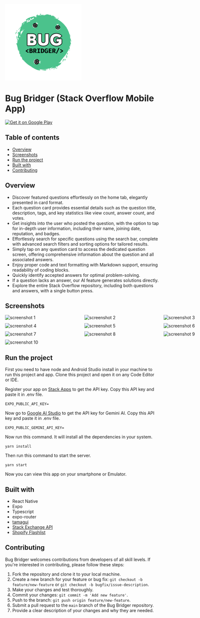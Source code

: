 <img src="./assets/icon.png" alt="bug bridger" width="250" height="250"/>

# Bug Bridger (Stack Overflow Mobile App)

<a href='https://play.google.com/store/apps/details?id=com.brijenmakwana.BugBridger&pcampaignid=pcampaignidMKT-Other-global-all-co-prtnr-py-PartBadge-Mar2515-1'><img alt='Get it on Google Play' src='https://play.google.com/intl/en_us/badges/static/images/badges/en_badge_web_generic.png' width="300"/></a>

## Table of contents

- [Overview](#overview)
- [Screenshots](#screenshots)
- [Run the project](#run-the-project)
- [Built with](#built-with)
- [Contributing](#contributing)

## Overview

- Discover featured questions effortlessly on the home tab, elegantly presented in card format.
- Each question card provides essential details such as the question title, description, tags, and key statistics like view count, answer count, and votes.
- Get insights into the user who posted the question, with the option to tap for in-depth user information, including their name, joining date, reputation, and badges.
- Effortlessly search for specific questions using the search bar, complete with advanced search filters and sorting options for tailored results.
- Simply tap on any question card to access the dedicated question screen, offering comprehensive information about the question and all associated answers.
- Enjoy proper code and text formatting with Markdown support, ensuring readability of coding blocks.
- Quickly identify accepted answers for optimal problem-solving.
- If a question lacks an answer, our AI feature generates solutions directly.
- Explore the entire Stack Overflow repository, including both questions and answers, with a single button press.

## Screenshots

<div style="display: grid; grid-template-columns: repeat(3, 1fr); gap: 10px;">
<img src="https://i.imgur.com/hjAE49G.png" alt="screenshot 1" width="250"/>
<img src="https://i.imgur.com/nQnbI51.png" alt="screenshot 2" width="250"/>
<img src="https://i.imgur.com/HwDFeQZ.png" alt="screenshot 3" width="250"/>
<img src="https://i.imgur.com/zc6TSlB.png" alt="screenshot 4" width="250"/>
<img src="https://i.imgur.com/EFhpCUY.png" alt="screenshot 5" width="250"/>
<img src="https://i.imgur.com/Fl1zh3p.png" alt="screenshot 6" width="250"/>
<img src="https://i.imgur.com/WMdNGYQ.png" alt="screenshot 7" width="250"/>
<img src="https://i.imgur.com/U3vB6FV.png" alt="screenshot 8" width="250"/>
<img src="https://i.imgur.com/0KFoQit.png" alt="screenshot 9" width="250"/>
<img src="https://i.imgur.com/oW1yz42.png" alt="screenshot 10" width="250"/>

</div>

## Run the project

First you need to have node and Android Studio install in your machine to run this project and app.
Clone this project and open it on any Code Editor or IDE.

Register your app on [Stack Apps](https://stackapps.com/apps/oauth/register) to get the API key. Copy this API key and paste it in .env file.

```
EXPO_PUBLIC_API_KEY=
```

Now go to [Google AI Studio](https://aistudio.google.com/app/apikey) to get the API key for Gemini AI. Copy this API key and paste it in .env file.

```
EXPO_PUBLIC_GEMINI_API_KEY=
```

Now run this command. It will install all the dependencies in your system.

```
yarn install
```

Then run this command to start the server.

```
yarn start
```

Now you can view this app on your smartphone or Emulator.

## Built with

- React Native
- Expo
- Typescript
- expo-router
- [tamagui](https://tamagui.dev)
- [Stack Exchange API](https://api.stackexchange.com/docs)
- [Shopify Flashlist](https://shopify.github.io/flash-list/)

## Contributing

Bug Bridger welcomes contributions from developers of all skill levels. If you're interested in contributing, please follow these steps:

1. Fork the repository and clone it to your local machine.
2. Create a new branch for your feature or bug fix: `git checkout -b feature/new-feature` or `git checkout -b bugfix/issue-description`.
3. Make your changes and test thoroughly.
4. Commit your changes: `git commit -m 'Add new feature'`.
5. Push to the branch: `git push origin feature/new-feature`.
6. Submit a pull request to the `main` branch of the Bug Bridger repository.
7. Provide a clear description of your changes and why they are needed.
